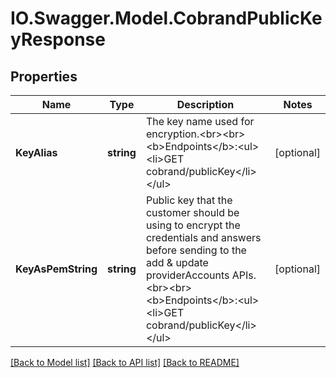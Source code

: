# IO.Swagger.Model.CobrandPublicKeyResponse
## Properties

Name | Type | Description | Notes
------------ | ------------- | ------------- | -------------
**KeyAlias** | **string** | The key name used for encryption.&lt;br&gt;&lt;br&gt;&lt;b&gt;Endpoints&lt;/b&gt;:&lt;ul&gt;&lt;li&gt;GET cobrand/publicKey&lt;/li&gt;&lt;/ul&gt; | [optional] 
**KeyAsPemString** | **string** | Public key that the customer should be using to encrypt the credentials and answers before sending to the add &amp; update providerAccounts APIs.&lt;br&gt;&lt;br&gt;&lt;b&gt;Endpoints&lt;/b&gt;:&lt;ul&gt;&lt;li&gt;GET cobrand/publicKey&lt;/li&gt;&lt;/ul&gt; | [optional] 

[[Back to Model list]](../README.md#documentation-for-models) [[Back to API list]](../README.md#documentation-for-api-endpoints) [[Back to README]](../README.md)

